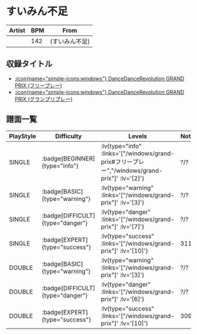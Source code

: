 # すいみん不足

|Artist|BPM|From|
|------|---|----|
||142|(すいみん不足)|

## 収録タイトル

- [ :icon{name="simple-icons:windows"} DanceDanceRevolution GRAND PRIX (フリープレー)](/windows/grand-prix#フリープレー)
- [ :icon{name="simple-icons:windows"} DanceDanceRevolution GRAND PRIX (グランプリプレー)](/windows/grand-prix)

## 譜面一覧

|PlayStyle|Difficulty|Levels|Notes|Movie|
|---------|----------|------|-----|-----|
|SINGLE| :badge[BEGINNER]{type="info"} | :lv{type="info" :links='["/windows/grand-prix#フリープレー","/windows/grand-prix"]' :lv='[2]'} |?/?||
|SINGLE| :badge[BASIC]{type="warning"} | :lv{type="warning" :links='["/windows/grand-prix"]' :lv='[3]'} |?/?||
|SINGLE| :badge[DIFFICULT]{type="danger"} | :lv{type="danger" :links='["/windows/grand-prix"]' :lv='[7]'} |?/?||
|SINGLE| :badge[EXPERT]{type="success"} | :lv{type="success" :links='["/windows/grand-prix"]' :lv='[10]'} |311/2||
|DOUBLE| :badge[BASIC]{type="warning"} | :lv{type="warning" :links='["/windows/grand-prix"]' :lv='[3]'} |?/?||
|DOUBLE| :badge[DIFFICULT]{type="danger"} | :lv{type="danger" :links='["/windows/grand-prix"]' :lv='[6]'} |?/?||
|DOUBLE| :badge[EXPERT]{type="success"} | :lv{type="success" :links='["/windows/grand-prix"]' :lv='[10]'} |309/2||
